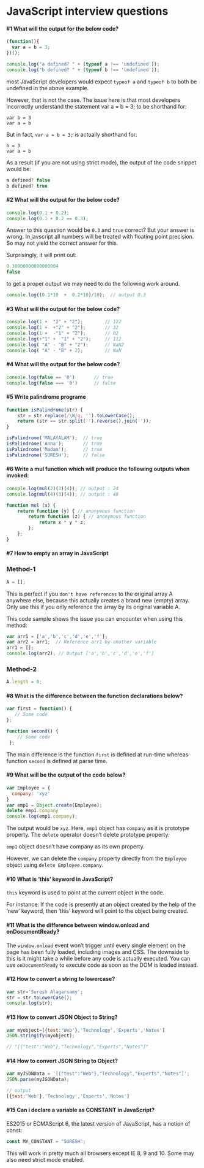 # JavaScript interview questions

#### #1 What will the output for the below code?

```javascript
(function(){
  var a = b = 3;
})();

console.log("a defined? " + (typeof a !== 'undefined'));
console.log("b defined? " + (typeof b !== 'undefined'));
```

most JavaScript developers would expect ```typeof a``` and ```typeof b``` to both be undefined in the above example.

However, that is not the case. The issue here is that most developers incorrectly understand the statement var a = b = 3; to be shorthand for:

``` var b = 3 ``` <br>
``` var a = b ```

But in fact, ```var a = b = 3;``` is actually shorthand for:

```b = 3``` <br>
```var a = b```

As a result (if you are not using strict mode), the output of the code snippet would be:
```javascript
a defined? false
b defined? true
```

#### #2 What will the output for the below code?

```javascript
console.log(0.1 + 0.2);
console.log(0.1 + 0.2 == 0.3);
```

Answer to this question would be ```0.3``` and ```true``` correct? But your answer is wrong. In javscript all numbers will be treated with floating point precision. So may not yield the correct answer for this.

Surprisingly, it will print out:

```javascript
0.30000000000000004
false
```

to get a proper output we may need to do the following work around.

```javascript
console.log((0.1*10  +  0.2*10)/10);  // output 0.3
```


#### #3 What will the output for the below code?

```javascript
console.log(1 +  "2" + "2");		// 122
console.log(1 +  +"2" + "2");		// 32
console.log(1 +  -"1" + "2");		// 02
console.log(+"1" +  "1" + "2");		// 112
console.log( "A" - "B" + "2");		// NaN2
console.log( "A" - "B" + 2);		// NaN
```


#### #4 What will the output for the below code?

```javascript
console.log(false == '0')		// true
console.log(false === '0')		// false
```


#### #5 Write palindrome programe

```javascript
function isPalindrome(str) {
    str = str.replace(/\W/g, '').toLowerCase();
    return (str == str.split('').reverse().join(''));
}
```

```javascript
isPalindrome('MALAYALAM');	// true
isPalindrome('Anna');		// true
isPalindrome('Madam');		// true
isPalindrome('SURESH');		// false
```


#### #6 Write a mul function which will produce the following outputs when invoked:

```javascript
console.log(mul(2)(3)(4)); // output : 24 
console.log(mul(4)(3)(4)); // output : 48
```

```javascript
function mul (x) {
    return function (y) { // anonymous function 
        return function (z) { // anonymous function 
            return x * y * z; 
        };
    };
}
```



#### #7 How to empty an array in JavaScript

### Method-1

```javascript
A = [];
```

This is perfect if you ```don't have references``` to the original array A anywhere else, because this actually creates a brand new (empty) array. Only use this if you only reference the array by its original variable A.

This code sample shows the issue you can encounter when using this method:

```javascript
var arr1 = ['a','b','c','d','e','f'];
var arr2 = arr1;  // Reference arr1 by another variable 
arr1 = [];
console.log(arr2); // Output ['a','b','c','d','e','f']
```

### Method-2

```javascript
A.length = 0;
```


#### #8 What is the difference between the function declarations below?

```javascript
var first = function() { 
   // Some code
}; 

function second() { 
    // Some code
 }; 
```
The main difference is the function ```first``` is defined at run-time whereas function ```second``` is defined at parse time.




#### #9 What will be the output of the code below?

```javascript
var Employee = {
  company: 'xyz'
}
var emp1 = Object.create(Employee);
delete emp1.company
console.log(emp1.company);
```

The output would be ```xyz```. Here, ```emp1``` object has ```company``` as it is prototype property. The ```delete``` operator doesn’t delete prototype property.

```emp1``` object doesn’t have company as its own property.

 However, we can delete the ```company``` property directly from the ```Employee``` object using ```delete Employee.company```. 


 
#### #10 What is ‘this’ keyword in JavaScript?

```this``` keyword is used to point at the current object in the code.

For instance: If the code is presently at an object created by the help of the ‘new’ keyword, then ‘this’ keyword will point to the object being created.

 
#### #11 What is the difference between window.onload and onDocumentReady?

The ```window.onload``` event won’t trigger until every single element on the page has been fully loaded, including images and CSS. The downside to this is it might take a while before any code is actually executed. You can use ```onDocumentReady``` to execute code as soon as the DOM is loaded instead.


#### #12 How to convert a string to lowercase?

```javascript
var str='Suresh Alagarsamy';
str = str.toLowerCase();
console.log(str);
```


#### #13 How to convert JSON Object to String?

```javascript
var myobject=[{test:'Web'},'Technology','Experts','Notes']
JSON.stringify(myobject);

// "[{"test":"Web"},"Technology","Experts","Notes"]"
```

#### #14 How to convert JSON String to Object?

```javascript
var myJSONData = '[{"test":"Web"},"Technology","Experts","Notes"]';
JSON.parse(myJSONData);

// output
[{test:'Web'},'Technology','Experts','Notes']
```

#### #15 Can i declare a variable as CONSTANT in JavaScript?

ES2015 or ECMAScript 6, the latest version of JavaScript, has a notion of const:

```javascript
const MY_CONSTANT = "SURESH";
```

This will work in pretty much all browsers except IE 8, 9 and 10. Some may also need strict mode enabled.
